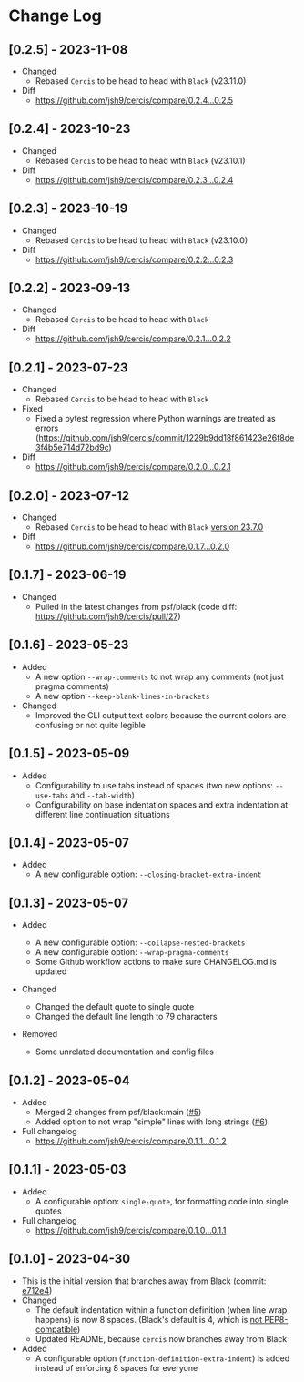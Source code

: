 # Change Log

## [0.2.5] - 2023-11-08

- Changed
  - Rebased `Cercis` to be head to head with `Black` (v23.11.0)
- Diff
  - https://github.com/jsh9/cercis/compare/0.2.4...0.2.5


## [0.2.4] - 2023-10-23

- Changed
  - Rebased `Cercis` to be head to head with `Black` (v23.10.1)
- Diff
  - https://github.com/jsh9/cercis/compare/0.2.3...0.2.4

## [0.2.3] - 2023-10-19

- Changed
  - Rebased `Cercis` to be head to head with `Black` (v23.10.0)
- Diff
  - https://github.com/jsh9/cercis/compare/0.2.2...0.2.3

## [0.2.2] - 2023-09-13

- Changed
  - Rebased `Cercis` to be head to head with `Black`
- Diff
  - https://github.com/jsh9/cercis/compare/0.2.1...0.2.2

## [0.2.1] - 2023-07-23

- Changed
  - Rebased `Cercis` to be head to head with `Black`
- Fixed
  - Fixed a pytest regression where Python warnings are treated as errors
    (https://github.com/jsh9/cercis/commit/1229b9dd18f861423e26f8de3f4b5e714d72bd9c)
- Diff
  - https://github.com/jsh9/cercis/compare/0.2.0...0.2.1

## [0.2.0] - 2023-07-12

- Changed
  - Rebased `Cercis` to be head to head with `Black`
    [version 23.7.0](https://github.com/psf/black/releases/tag/23.7.0)
- Diff
  - https://github.com/jsh9/cercis/compare/0.1.7...0.2.0

## [0.1.7] - 2023-06-19

- Changed
  - Pulled in the latest changes from psf/black (code diff:
    https://github.com/jsh9/cercis/pull/27)

## [0.1.6] - 2023-05-23

- Added
  - A new option `--wrap-comments` to not wrap any comments (not just pragma comments)
  - A new option `--keep-blank-lines-in-brackets`
- Changed
  - Improved the CLI output text colors because the current colors are confusing or not
    quite legible

## [0.1.5] - 2023-05-09

- Added
  - Configurability to use tabs instead of spaces (two new options: `--use-tabs` and
    `--tab-width`)
  - Configurability on base indentation spaces and extra indentation at different line
    continuation situations

## [0.1.4] - 2023-05-07

- Added
  - A new configurable option: `--closing-bracket-extra-indent`

## [0.1.3] - 2023-05-07

- Added

  - A new configurable option: `--collapse-nested-brackets`
  - A new configurable option: `--wrap-pragma-comments`
  - Some Github workflow actions to make sure CHANGELOG.md is updated

- Changed

  - Changed the default quote to single quote
  - Changed the default line length to 79 characters

- Removed
  - Some unrelated documentation and config files

## [0.1.2] - 2023-05-04

- Added
  - Merged 2 changes from psf/black:main ([#5](https://github.com/jsh9/cercis/pull/5))
  - Added option to not wrap "simple" lines with long strings
    ([#6](https://github.com/jsh9/cercis/pull/6))
- Full changelog
  - https://github.com/jsh9/cercis/compare/0.1.1...0.1.2

## [0.1.1] - 2023-05-03

- Added
  - A configurable option: `single-quote`, for formatting code into single quotes
- Full changelog
  - https://github.com/jsh9/cercis/compare/0.1.0...0.1.1

## [0.1.0] - 2023-04-30

- This is the initial version that branches away from Black (commit:
  [e712e4](https://github.com/psf/black/commit/e712e48e06420d9240ce95c81acfcf6f11d14c83))
- Changed
  - The default indentation within a function definition (when line wrap happens) is now
    8 spaces. (Black's default is 4, which is
    [not PEP8-compatible](https://github.com/psf/black/issues/1127))
  - Updated README, because `cercis` now branches away from Black
- Added
  - A configurable option (`function-definition-extra-indent`) is added instead of
    enforcing 8 spaces for everyone
